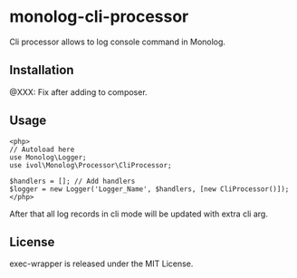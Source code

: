 monolog-cli-processor
============

Cli processor allows to log console command in Monolog.

Installation
------------
@XXX: Fix after adding to composer.

Usage
-----

```
<php>
// Autoload here
use Monolog\Logger;
use ivol\Monolog\Processor\CliProcessor;

$handlers = []; // Add handlers
$logger = new Logger('Logger_Name', $handlers, [new CliProcessor()]);
</php>
```
After that all log records in cli mode will be updated with extra cli arg. 

License
-------

exec-wrapper is released under the MIT License.